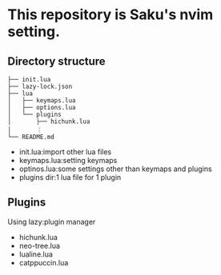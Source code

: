 # This repository is Saku's nvim setting.

## Directory structure

```
├── init.lua
├── lazy-lock.json
├── lua
│   ├── keymaps.lua
│   ├── options.lua
│   └── plugins
│       ├── hichunk.lua
│       ￤
└── README.md
```

- init.lua:import other lua files
- keymaps.lua:setting keymaps
- optinos.lua:some settings other than keymaps and plugins
- plugins dir:1 lua file for 1 plugin

## Plugins

Using lazy:plugin manager

- hichunk.lua
- neo-tree.lua
- lualine.lua
- catppuccin.lua
